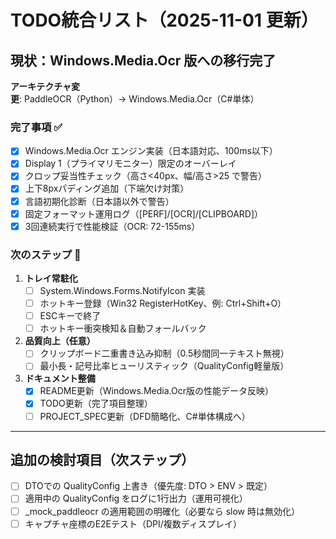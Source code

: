 # TODO統合リスト（2025-11-01 更新）

## 現状：Windows.Media.Ocr 版への移行完了

**アーキテクチャ変更**: PaddleOCR（Python）→ Windows.Media.Ocr（C#単体）

### 完了事項 ✅
- [x] Windows.Media.Ocr エンジン実装（日本語対応、100ms以下）
- [x] Display 1（プライマリモニター）限定のオーバーレイ
- [x] クロップ妥当性チェック（高さ<40px、幅/高さ>25 で警告）
- [x] 上下8pxパディング追加（下端欠け対策）
- [x] 言語初期化診断（日本語以外で警告）
- [x] 固定フォーマット運用ログ（[PERF]/[OCR]/[CLIPBOARD]）
- [x] 3回連続実行で性能検証（OCR: 72-155ms）

### 次のステップ 🎯
1. **トレイ常駐化**
   - [ ] System.Windows.Forms.NotifyIcon 実装
   - [ ] ホットキー登録（Win32 RegisterHotKey、例: Ctrl+Shift+O）
   - [ ] ESCキーで終了
   - [ ] ホットキー衝突検知＆自動フォールバック

2. **品質向上（任意）**
   - [ ] クリップボード二重書き込み抑制（0.5秒間同一テキスト無視）
   - [ ] 最小長・記号比率ヒューリスティック（QualityConfig軽量版）

3. **ドキュメント整備**
   - [x] README更新（Windows.Media.Ocr版の性能データ反映）
   - [x] TODO更新（完了項目整理）
   - [ ] PROJECT_SPEC更新（DFD簡略化、C#単体構成へ）

---

## 追加の検討項目（次ステップ）
- [ ] DTOでの QualityConfig 上書き（優先度: DTO > ENV > 既定）
- [ ] 適用中の QualityConfig をログに1行出力（運用可視化）
- [ ] _mock_paddleocr の適用範囲の明確化（必要なら slow 時は無効化）
- [ ] キャプチャ座標のE2Eテスト（DPI/複数ディスプレイ）
